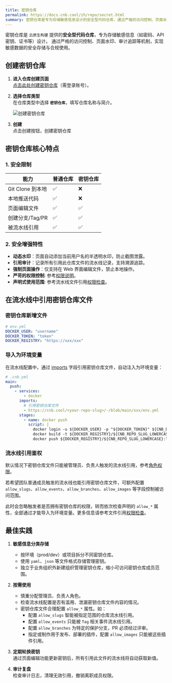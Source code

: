 ```yaml
---
title: 密钥仓库
permalink: https://docs.cnb.cool/zh/repo/secret.html
summary: 密钥仓库是专为存储敏感信息设计的安全型代码仓库，通过严格的访问控制、页面水印和审计追踪等机制确保敏感数据的安全。它不能克隆到本地或推送代码，但可在Web界面编辑，且所有使用都需经过严格权限控制和审计。最佳实践建议对敏感信息进行分类存储，按需分配权限，并定期轮换密钥，同时审计复盘以确保安全。
---
```


密钥仓库是 `云原生构建` 提供的**安全型代码仓库**，专为存储敏感信息（如密码、API密钥、证书等）设计。
通过严格的访问控制、页面水印、审计追踪等机制，实现敏感数据的安全存储与合规使用。

## 创建密钥仓库

1. **进入仓库创建页面**  
   [点击此处创建密钥仓库](https://cnb.cool/new/repos)（需登录账号）。

2. **选择仓库类型**  
   在仓库类型中选择 **`密钥仓库`**，填写仓库名称与简介。

   ![创建密钥仓库](https://docs.cnb.cool/images/create-secret.png)  

3. **创建**  
   点击创建按钮，创建密钥仓库

## 密钥仓库核心特点

### 1. **安全限制**

| 能力             | 普通仓库 | 密钥仓库 |
| ---------------- | -------- | -------- |
| Git Clone 到本地 | ✅        | ❌        |
| 本地推送代码     | ✅        | ❌        |
| 页面编辑文件     | ✅        | ✅        |
| 创建分支/Tag/PR  | ✅        | ✅        |
| 被流水线引用     | ✅        | ✅        |

### 2. **安全增强特性**

- **动态水印**：页面自动添加当前用户名的半透明水印，防止截图泄露。
- **引用审计**：记录所有引用此仓库文件的流水线记录，支持溯源追踪。
- **强制页面操作**：仅支持在 Web 界面编辑文件，禁止本地操作。
- **严苛的权限控制**: 参考[权限说明](../guide//role-permissions.md)。
- **声明式使用范围**: 参考流水线文件引用[权限检查](../build/file-reference.md#权限检查)。

## 在流水线中引用密钥仓库文件

### 密钥仓库新增文件

```yaml
# env.yml
DOCKER_USER: "username"
DOCKER_TOKEN: "token"
DOCKER_REGISTRY: "https://xxx/xxx"
```

### 导入为环境变量

在流水线配置中，通过 [imports](../build/grammar.md#Pipeline-imports) 字段引用密钥仓库文件，自动注入为环境变量：

```yaml
# .cnb.yml
main:
  push:
    - services:
        - docker
      imports:
        # 引用密钥仓库文件
        - https://cnb.cool/<your-repo-slug>/-/blob/main/xxx/env.yml
      stages:
        - name: docker push
          script: |
            docker login -u ${DOCKER_USER} -p "${DOCKER_TOKEN}" ${CNB_DOCKER_REGISTRY}
            docker build -t ${DOCKER_REGISTRY}/${CNB_REPO_SLUG_LOWERCASE}:latest .
            docker push ${DOCKER_REGISTRY}/${CNB_REPO_SLUG_LOWERCASE}:latest
```

### 流水线引用鉴权

默认情况下密钥仓库文件只能被管理员、负责人触发的流水线引用，参考[角色权限](../guide/role-permissions.md)。

若希望团队普通成员触发的流水线也能引用密钥仓库文件，可额外配置 `allow_slugs`、`allow_events`、`allow_branches`、`allow_images` 等字段控制被访问范围。

此时会忽略触发者是否拥有密钥仓库的权限，转而依次检查声明的 `allow_*` 属性，全部通过才能导入为环境变量。更多信息请参考文件引用[权限检查](../build/file-reference.md#权限检查)。

## 最佳实践

1. **敏感信息分类存储**
   - 按环境（prod/dev）或项目拆分不同密钥仓库。
   - 使用 `yaml`、`json` 等文件格式存储管理密钥。
   - 独立于业务组织外新建组织管理密钥仓库，缩小可访问密钥仓库成员范围。

1. **按需使用**
   - 慎重分配管理员、负责人角色。
   - 检查流水线配置是否有滥用、泄漏密钥仓库文件内容的情况。
   - 密钥仓库文件合理配置 `allow_*` 属性。如：
     - 配置 `allow_slugs` 智能被指定范围的仓库流水线引用。
     - 配置 `allow_events` 只能被 `Tag` 相关事件流水线引用。
     - 配置 `allow_branches` 为特定的保护分支，PR 必须经过评审。
     - 指定或制作用于发布、部署的插件，配置 `allow_images` 只能被这些插件引用。

1. **定期轮换密钥**  
   通过页面编辑功能更新密钥后，所有引用此文件的流水线将自动获取新值。

1. **审计复盘**  
   检查审计日志，清理无效引用，撤销离职成员权限。
